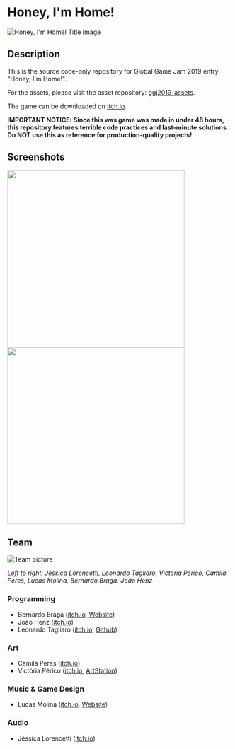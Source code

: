 
# Honey, I'm Home!

![Honey, I'm Home! Title Image](https://img.itch.zone/aW1hZ2UvMzYxNTEyLzE4MDgyNDgucG5n/original/9CUU%2Bp.png)

## Description

This is the source code-only repository for Global Game Jam 2019 entry "Honey, I'm Home!".

For the assets, please visit the asset repository: [ggj2019-assets](https://github.com/leotgo/ggj2019-assets).

The game can be downloaded on [itch.io](https://camilaperes.itch.io/honey-im-home).

**IMPORTANT NOTICE: Since this was game was made in under 48 hours, this repository features terrible code practices and last-minute solutions. Do NOT use this as reference for production-quality projects!**

## Screenshots

<img src="https://img.itch.zone/aW1hZ2UvMzYxNTEyLzE4MDg0NTcucG5n/original/pZIBsk.png" width="400"> <img src="https://img.itch.zone/aW1hZ2UvMzYxNTEyLzE4MDg0NTYucG5n/original/sAkG7V.png" width="400">

## Team

![Team picture](https://ggj.s3.amazonaws.com/styles/game_sidebar__wide/team_picture/2019/01/127248/fotoequipe_0.png)

*Left to right: Jéssica Lorencetti, Leonardo Tagliaro, Victória Périco, Camila Peres, Lucas Molina, Bernardo Braga, João Henz*

### Programming
* Bernardo Braga ([itch.io](https://garland-chaos.itch.io/), [Website](https://bernardobraga.com/))
* João Henz ([itch.io](https://joaohenz.itch.io/))
* Leonardo Tagliaro ([itch.io](https://leotgo.itch.io), [Github](https://github.com/leotgo))

### Art
* Camila Peres ([itch.io](https://camilaperes.itch.io))
* Victória Périco ([itch.io](https://vick-perico.itch.io/), [ArtStation](https://vickperico.artstation.com/))

### Music & Game Design

* Lucas Molina ([itch.io](https://lucasmolina.itch.io/), [Website](http://lucasmolinagames.com/))

### Audio

* Jéssica Lorencetti ([itch.io](https://tsukihime.itch.io/))
